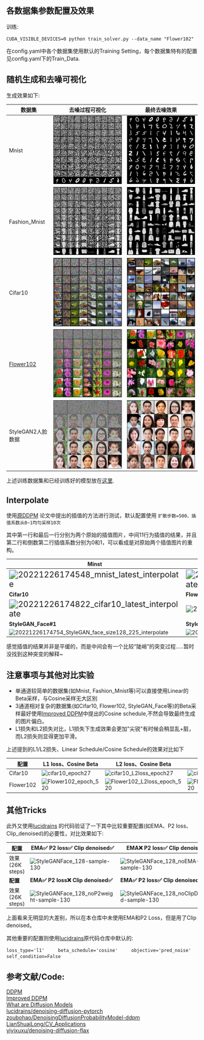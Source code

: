 

## 各数据集参数配置及效果

训练:

```
CUDA_VISIBLE_DEVICES=0 python train_solver.py --data_name "Flower102"
```

在config.yaml中各个数据集使用默认的Training Setting，每个数据集特有的配置见config.yaml下的Train_Data.

## 随机生成和去噪可视化

生成效果如下:

| 数据集                                                       | 去噪过程可视化                                               | 最终去噪效果                                                 |
| ------------------------------------------------------------ | ------------------------------------------------------------ | ------------------------------------------------------------ |
| Mnist                                                        | <img src="https://github.com/qzq2514/Diffusion/blob/main/ddpm_mnist_based/images/20221225095139_mnist_latest_progress.jpg" alt="20221225095139_mnist_latest_progress" style="zoom:150%;" /> | <img src="https://github.com/qzq2514/Diffusion/blob/main/ddpm_mnist_based/images/20221225095139_mnist_latest_final.jpg" alt="20221225095139_mnist_latest_final" style="zoom:150%;" /> |
| Fashion_Mnist                                                | <img src="https://github.com/qzq2514/Diffusion/blob/main/ddpm_mnist_based/images/20221225200037_fashion_mnist_latest_progress.jpg" alt="20221225200037_fashion_mnist_latest_progress" style="zoom:150%;" /> | <img src="https://github.com/qzq2514/Diffusion/blob/main/ddpm_mnist_based/images/20221225200037_fashion_mnist_latest_final.jpg" alt="20221225200037_fashion_mnist_latest_final" style="zoom:150%;" /> |
| Cifar10                                                      | <img src="https://github.com/qzq2514/Diffusion/blob/main/ddpm_mnist_based/images/20221225200604_cifar10_latest_progress.jpg" alt="20221225200604_cifar10_latest_progress" style="zoom: 150%;" /> | <img src="https://github.com/qzq2514/Diffusion/blob/main/ddpm_mnist_based/images/20221225200604_cifar10_latest_final.jpg" alt="20221225200604_cifar10_latest_final" style="zoom: 150%;" /> |
| [Flower102](https://www.robots.ox.ac.uk/~vgg/data/flowers/102/) | <img src="https://github.com/qzq2514/Diffusion/blob/main/ddpm_mnist_based/images/20221226111542_flower102_size64_progress.jpg" alt="20221226111542_flower102_size64_progress" style="zoom:100%;" /> | <img src="https://github.com/qzq2514/Diffusion/blob/main/ddpm_mnist_based/images/20221226111542_flower102_size64_final.jpg" alt="20221226111542_flower102_size64_final" style="zoom:100%;" /> |
| StyleGAN2人脸数据                                            | <img src="https://github.com/qzq2514/Diffusion/blob/main/ddpm_mnist_based/images/20221226130201_StyleGAN_face_size128_progress.jpg" alt="20221226130201_StyleGAN_face_size128_progress" style="zoom:100%;" /> | <img src="https://github.com/qzq2514/Diffusion/blob/main/ddpm_mnist_based/images/20221226130201_StyleGAN_face_size128_final.jpg" alt="20221226130201_StyleGAN_face_size128_final" style="zoom:100%;" /> |

上述训练数据集和已经训练好的模型放在[这里](https://drive.google.com/drive/folders/1yInbcK5pq9qMhkl9ES3QIZr69LXkeeQK).

## Interpolate

使用[原DDPM](https://arxiv.org/pdf/2006.11239.pdf) 论文中提出的插值的方法进行测试，默认配置使用 `扩散步数=500，插值系数从0~1均匀采样10次`

其中第一行和最后一行分别为两个原始的插值图片，中间11行为插值的结果，并且第二行和倒数第二行插值系数分别为0和1，可以看成是对原始两个插值图片的重构。

| Minst                                                        | Fashion_Mnist                                                |
| ------------------------------------------------------------ | ------------------------------------------------------------ |
| <img src="/Users/georgeqi/Code/Diffusion/ddpm_mnist_based/images/20221226174548_mnist_latest_interpolate.jpg" alt="20221226174548_mnist_latest_interpolate" style="zoom:150%;" /> | <img src="/Users/georgeqi/Code/Diffusion/ddpm_mnist_based/images/20221226175012_fashion_mnist_latest_interpolate.jpg" alt="20221226175012_fashion_mnist_latest_interpolate" style="zoom:155%;" /> |
| **Cifar10**                                                  | **Flower102**                                                |
| <img src="/Users/georgeqi/Code/Diffusion/ddpm_mnist_based/images/20221226174822_cifar10_latest_interpolate.jpg" alt="20221226174822_cifar10_latest_interpolate" style="zoom: 150%;" /> | <img src="/Users/georgeqi/Code/Diffusion/ddpm_mnist_based/images/20221226173958_flower102_size64_858_interpolate.jpg" alt="20221226173958_flower102_size64_858_interpolate" style="zoom:120%;" /> |
| **StyleGAN_Face#1**                                          | **StyleGAN_Face#2**                                          |
| ![20221226174754_StyleGAN_face_size128_225_interpolate](/Users/georgeqi/Code/Diffusion/ddpm_mnist_based/images/20221226174754_StyleGAN_face_size128_225_interpolate.jpg) | ![20221226181429_StyleGAN_face_size128_225_interpolate](/Users/georgeqi/Code/Diffusion/ddpm_mnist_based/images/20221226181429_StyleGAN_face_size128_225_interpolate.jpg) |

感觉插值的结果并非是平缓的，而是中间会有一个比较“陡峭”的突变过程.....暂时没找到这种突变的解释~




## 注意事项与其他对比实验

- 单通道较简单的数据集(如Mnist, Fashion_Mnist等)可以直接使用Linear的Beta采样，与Cosine采样无大区别
- 3通道相对复杂的数据集(如Cifar10, Flower102, StyleGAN_Face等)的Beta采样最好使用[Improved DDPM](http://proceedings.mlr.press/v139/nichol21a/nichol21a.pdf)中提出的Cosine schedule,不然会导致最终生成的图片偏白。
- L1损失和L2损失对比，L1损失下生成效果会更加"尖锐"有时候会稍显乱+脏，而L2损失则显得更加平滑。

上述提到的L1/L2损失、Linear Schedule/Cosine Schedule的效果对比如下

| 配置      | L1 loss、Cosine Beta                                         | L2 loss、Cosine Beta                                         | L1 loss、Linear Beta                                         |
| --------- | ------------------------------------------------------------ | ------------------------------------------------------------ | ------------------------------------------------------------ |
| Cifar10   | ![cifar10_epoch27](/Users/georgeqi/Code/Diffusion/ddpm_mnist_based/images/cifar10_epoch27.jpg) | ![cifar10_L2loss_epoch27](/Users/georgeqi/Code/Diffusion/ddpm_mnist_based/images/cifar10_L2loss_epoch27.jpg) | ![cifar10_linearBeta_epoch27_](/Users/georgeqi/Code/Diffusion/ddpm_mnist_based/images/cifar10_linearBeta_epoch27_.jpg) |
| Flower102 | ![Flower102_epoch_520](/Users/georgeqi/Code/Diffusion/ddpm_mnist_based/images/Flower102_epoch_520.jpg) | ![Flower102_L2loss_epoch_520](/Users/georgeqi/Code/Diffusion/ddpm_mnist_based/images/Flower102_L2loss_epoch_520.jpg) | ![FLower102_linearBeta_epoch_520](/Users/georgeqi/Code/Diffusion/ddpm_mnist_based/images/FLower102_linearBeta_epoch_520.jpg) |

  

## 其他Tricks

此外又使用[lucidrains](https://github.com/lucidrains/denoising-diffusion-pytorch) 的代码验证了一下其中比较重要配置(如EMA、P2 loss、Clip_denoised)的必要性，对比效果如下:

| 配置            | EMA✅                      P2 loss✅              Clip denoised✅ | EMA❌                       P2 loss✅             Clip denoised✅ |
| --------------- | ------------------------------------------------------------ | ------------------------------------------------------------ |
| 效果(26K steps) | ![StyleGANFace_128-sample-130](/Users/georgeqi/Code/Diffusion/ddpm_mnist_based/images/StyleGANFace_128-sample-130.png) | ![StyleGANFace_128_noEMA-sample-130](/Users/georgeqi/Code/Diffusion/ddpm_mnist_based/images/StyleGANFace_128_noEMA-sample-130.png) |
| **配置**        | **EMA✅                        P2 loss❌            Clip denoised✅** | **EMA✅                      P2 loss✅              Clip denoised❌** |
| 效果(26K steps) | ![StyleGANFace_128_noP2weight-sample-130](/Users/georgeqi/Code/Diffusion/ddpm_mnist_based/images/StyleGANFace_128_noP2weight-sample-130.png) | ![StyleGANFace_128_noClipDenoised-sample-130](/Users/georgeqi/Code/Diffusion/ddpm_mnist_based/images/StyleGANFace_128_noClipDenoised-sample-130.png) |

上面看来无明显的大差别，所以在本仓库中未使用EMA和P2 Loss，但是用了Clip denoised。

其他重要的配置则使用[lucidrains](https://github.com/lucidrains/denoising-diffusion-pytorch)原代码仓库中默认的:

```
loss_type='l1'     beta_schedule='cosine'     objective='pred_noise'   self_condition=False
```




## 参考文献/Code:

[DDPM](https://arxiv.org/pdf/2006.11239.pdf)  
[Improved DDPM](http://proceedings.mlr.press/v139/nichol21a/nichol21a.pdf)  
[What are Diffusion Models](https://lilianweng.github.io/posts/2021-07-11-diffusion-models/)  
[lucidrains/denoising-diffusion-pytorch](https://github.com/lucidrains/denoising-diffusion-pytorch)  
[zoubohao/DenoisingDiffusionProbabilityModel-ddpm](https://github.com/zoubohao/DenoisingDiffusionProbabilityModel-ddpm-)  
[LianShuaiLong/CV_Applications](https://github.com/LianShuaiLong/CV_Applications)  
[yiyixuxu/denoising-diffusion-flax](https://github.com/yiyixuxu/denoising-diffusion-flax)   
